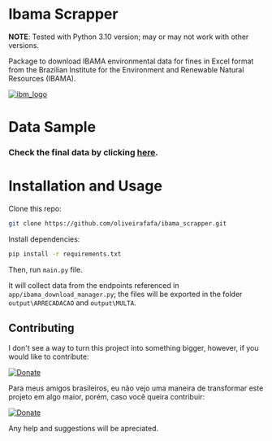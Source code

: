 # Ibama Scrapper
**NOTE**: Tested with Python 3.10 version; may or may not work with other versions.

Package to download IBAMA environmental data for fines in Excel format
from the Brazilian Institute for the Environment and Renewable Natural Resources (IBAMA).


[![ibm_logo](http://upload.wikimedia.org/wikipedia/commons/thumb/8/81/Logo_IBAMA.svg/150px-Logo_IBAMA.svg.png)](https://www.ibama.gov.br)

# Data Sample

### **Check the final data by clicking [here](https://docs.google.com/spreadsheets/d/1sL8idZR0e20nhzjV9ne_s_t7f4wJpKM4LGkJtWZPXWs/edit?usp=sharing).**

# Installation and Usage

Clone this repo:

```bash
git clone https://github.com/oliveirafafa/ibama_scrapper.git
```

Install dependencies:

```bash
pip install -r requirements.txt
```
Then, run `main.py` file.

It will collect data from the endpoints referenced in `app/ibama_download_manager.py`; 
the files will be exported in the folder `output\ARRECADACAO` and `output\MULTA`.

## Contributing

I don't see a way to turn this project into something bigger, however, if you would like to contribute:

[![Donate](https://www.buymeacoffee.com/assets/img/custom_images/orange_img.png)](https://www.buymeacoffee.com/oliveiras)

Para meus amigos brasileiros, eu não vejo uma maneira de transformar este projeto em algo maior, porém, caso você queira contribuir:

[![Donate](https://img.shields.io/badge/Donate-PayPal-green.svg)](https://www.paypal.com/donate/?business=ZKZV2PRVUS7BA&no_recurring=0&currency_code=BRL)

Any help and suggestions will be apreciated.

